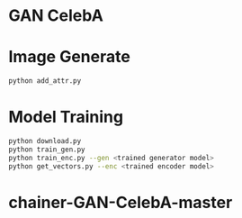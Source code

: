 # GAN CelebA

# Image Generate

``` sh
python add_attr.py
```

# Model Training

``` sh
python download.py
python train_gen.py
python train_enc.py --gen <trained generator model>
python get_vectors.py --enc <trained encoder model>
```
# chainer-GAN-CelebA-master
